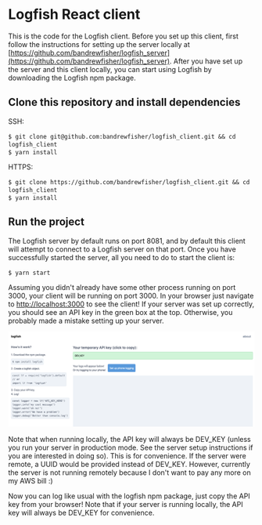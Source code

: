 # Logfish React client

This is the code for the Logfish client. Before you set up this client, first follow the instructions for setting up the server locally at [https://github.com/bandrewfisher/logfish_server](https://github.com/bandrewfisher/logfish_server). After you have set up the server and this client locally, you can start using Logfish by downloading the Logfish npm package.

## Clone this repository and install dependencies

SSH:
```
$ git clone git@github.com:bandrewfisher/logfish_client.git && cd logfish_client
$ yarn install
```

HTTPS:
```
$ git clone https://github.com/bandrewfisher/logfish_client.git && cd logfish_client
$ yarn install
```

## Run the project

The Logfish server by default runs on port 8081, and by default this client will attempt to connect to a Logfish server on that port. Once you have successfully started the server, all you need to do to start the client is:

```
$ yarn start
```

Assuming you didn't already have some other process running on port 3000, your client will be running on port 3000. In your browser just navigate to [http://localhost:3000](http://localhost:3000) to see the client! If your server was set up correctly, you should see an API key in the green box at the top. Otherwise, you probably made a mistake setting up your server.

![Logfish dev key](./public/lf-devkey.png)

Note that when running locally, the API key will always be DEV_KEY (unless you run your server in production mode. See the server setup instructions if you are interested in doing so). This is for convenience. If the server were remote, a UUID would be provided instead of DEV_KEY. However, currently the server is not running remotely because I don't want to pay any more on my AWS bill :)

Now you can log like usual with the logfish npm package, just copy the API key from your browser! Note that if your server is running locally, the API key will always be DEV_KEY for convenience.


